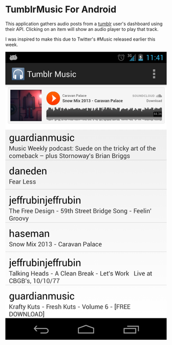 # TumblrMusic For Android

This application gathers audio posts from a [tumblr](http://tumblr.com/) user's dashboard using their API. 
Clicking on an item will show an audio player to play that track.

I was inspired to make this due to Twitter's #Music released earlier this week.

![](Screenshot.png)